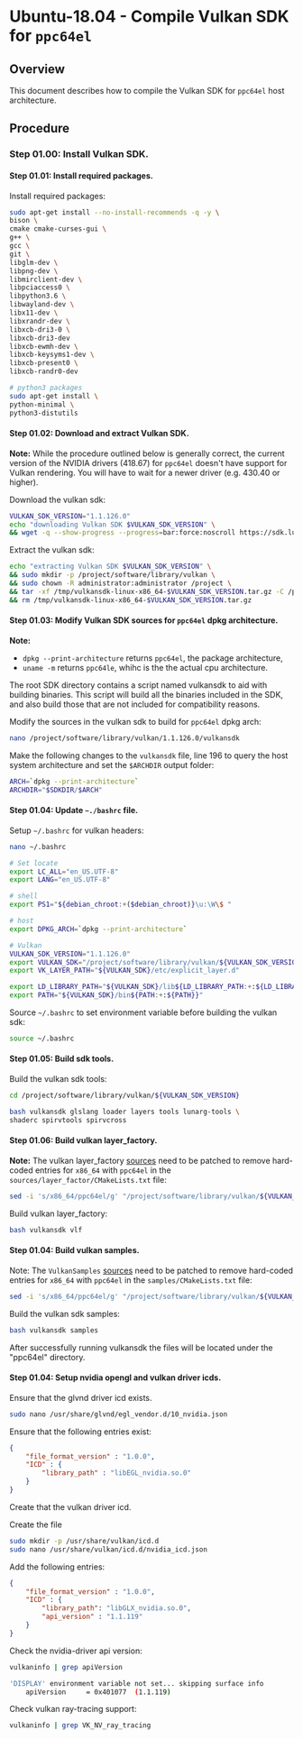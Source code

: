# Ubuntu-18.04 - Compile Vulkan SDK for `ppc64el`

## Overview

This document describes how to compile the Vulkan SDK for `ppc64el` host architecture.

## Procedure

### Step 01.00: Install Vulkan SDK.

#### Step 01.01: Install required packages.

Install required packages:
```bash
sudo apt-get install --no-install-recommends -q -y \
bison \
cmake cmake-curses-gui \
g++ \
gcc \
git \
libglm-dev \
libpng-dev \
libmirclient-dev \
libpciaccess0 \
libpython3.6 \
libwayland-dev \
libx11-dev \
libxrandr-dev \
libxcb-dri3-0 \
libxcb-dri3-dev
libxcb-ewmh-dev \
libxcb-keysyms1-dev \
libxcb-present0 \
libxcb-randr0-dev

# python3 packages
sudo apt-get install \
python-minimal \
python3-distutils
```

#### Step 01.02: Download and extract Vulkan SDK.

**Note:** While the procedure outlined below is generally correct, the current version of the
NVIDIA drivers (418.67) for `ppc64el` doesn't have support for Vulkan rendering. You will have
to wait for a newer driver (e.g. 430.40 or higher).

Download the vulkan sdk:
```bash
VULKAN_SDK_VERSION="1.1.126.0"
echo "downloading Vulkan SDK $VULKAN_SDK_VERSION" \
&& wget -q --show-progress --progress=bar:force:noscroll https://sdk.lunarg.com/sdk/download/$VULKAN_SDK_VERSION/linux/vulkansdk-linux-x86_64-$VULKAN_SDK_VERSION.tar.gz?Human=true -O /tmp/vulkansdk-linux-x86_64-$VULKAN_SDK_VERSION.tar.gz
```

Extract the vulkan sdk:
```bash
echo "extracting Vulkan SDK $VULKAN_SDK_VERSION" \
&& sudo mkdir -p /project/software/library/vulkan \
&& sudo chown -R administrator:administrator /project \
&& tar -xf /tmp/vulkansdk-linux-x86_64-$VULKAN_SDK_VERSION.tar.gz -C /project/software/library/vulkan \
&& rm /tmp/vulkansdk-linux-x86_64-$VULKAN_SDK_VERSION.tar.gz
```

#### Step 01.03: Modify Vulkan SDK sources for `ppc64el` dpkg architecture.

**Note:**
- `dpkg --print-architecture` returns `ppc64el`, the package architecture,
- `uname -m` returns `ppc64le`, whihc is the the actual cpu architecture.

The root SDK directory contains a script named vulkansdk to aid with building binaries. This script will build all the binaries included in the SDK, and also build those that are not included for compatibility reasons.

Modify the sources in the vulkan sdk to build for `ppc64el` dpkg arch:
```bash
nano /project/software/library/vulkan/1.1.126.0/vulkansdk
```

Make the following changes to the `vulkansdk` file, line 196 to query the host system architecture and set the `$ARCHDIR` output folder:
```bash
ARCH=`dpkg --print-architecture`
ARCHDIR="$SDKDIR/$ARCH"
```

#### Step 01.04: Update `~./bashrc` file.

Setup `~/.bashrc` for vulkan headers:
```bash
nano ~/.bashrc
```

```bash
# Set locate
export LC_ALL="en_US.UTF-8"
export LANG="en_US.UTF-8"

# shell
export PS1="${debian_chroot:+($debian_chroot)}\u:\W\$ "

# host
export DPKG_ARCH=`dpkg --print-architecture`

# Vulkan
VULKAN_SDK_VERSION="1.1.126.0"
export VULKAN_SDK="/project/software/library/vulkan/${VULKAN_SDK_VERSION}/$DPKG_ARCH"
export VK_LAYER_PATH="${VULKAN_SDK}/etc/explicit_layer.d"

export LD_LIBRARY_PATH="${VULKAN_SDK}/lib${LD_LIBRARY_PATH:+:${LD_LIBRARY_PATH}}"
export PATH="${VULKAN_SDK}/bin${PATH:+:${PATH}}"
```

Source `~/.bashrc` to set environment variable before building the vulkan sdk:
```bash
source ~/.bashrc
```

#### Step 01.05: Build sdk tools.


Build the vulkan sdk tools:
```bash
cd /project/software/library/vulkan/${VULKAN_SDK_VERSION}

bash vulkansdk glslang loader layers tools lunarg-tools \
shaderc spirvtools spirvcross
```

#### Step 01.06: Build vulkan layer_factory.

**Note:** The vulkan layer_factory [sources](https://github.com/LunarG/VulkanTools/tree/master/layer_factory)
need to be patched to remove hard-coded entries for `x86_64` with `ppc64el` in the `sources/layer_factor/CMakeLists.txt` file:
```bash
sed -i 's/x86_64/ppc64el/g' "/project/software/library/vulkan/${VULKAN_SDK_VERSION}/source/layer_factory/CMakeLists.txt"
```

Build vulkan layer_factory:
```bash
bash vulkansdk vlf
```

#### Step 01.04: Build vulkan samples.

Note: The `VulkanSamples` [sources](https://github.com/LunarG/VulkanSamples)
need to be patched to remove hard-coded entries for `x86_64` with `ppc64el` in the `samples/CMakeLists.txt` file:
```bash
sed -i 's/x86_64/ppc64el/g' "/project/software/library/vulkan/${VULKAN_SDK_VERSION}/samples/CMakeLists.txt"
```
Build the vulkan sdk samples:
```bash
bash vulkansdk samples
```

After successfully running vulkansdk the files will be located under the "ppc64el" directory.


####  Step 01.04: Setup nvidia opengl and vulkan driver icds.

Ensure that the glvnd driver icd exists.

```bash
sudo nano /usr/share/glvnd/egl_vendor.d/10_nvidia.json
```

Ensure that the following entries exist:
```json
{
    "file_format_version" : "1.0.0",
    "ICD" : {
        "library_path" : "libEGL_nvidia.so.0"
    }
}
```

Create that the vulkan driver icd.

Create the file

```bash
sudo mkdir -p /usr/share/vulkan/icd.d
sudo nano /usr/share/vulkan/icd.d/nvidia_icd.json
```

Add the following entries:
```json
{
    "file_format_version" : "1.0.0",
    "ICD" : {
        "library_path": "libGLX_nvidia.so.0",
        "api_version" : "1.1.119"
    }
}
```

Check the nvidia-driver api version:
```bash
vulkaninfo | grep apiVersion

'DISPLAY' environment variable not set... skipping surface info
	apiVersion     = 0x401077  (1.1.119)
```

Check vulkan ray-tracing support:
```bash
vulkaninfo | grep VK_NV_ray_tracing
```
